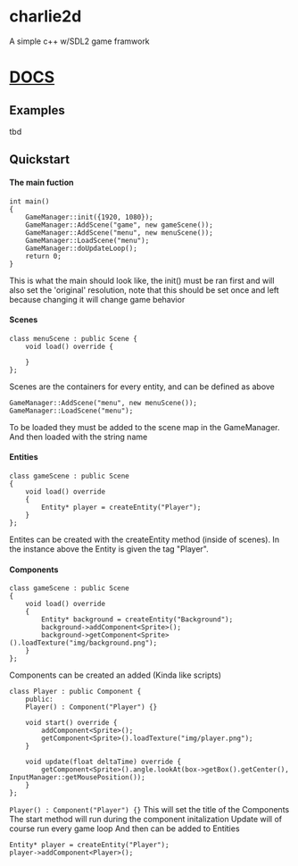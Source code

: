 # charlie2d
A simple c++ w/SDL2 game framwork

# [DOCS](https://ethanscharlie.github.io/charlie2d/)

## Examples 
tbd

## Quickstart
#### The main fuction
```
int main()
{   
    GameManager::init({1920, 1080});
    GameManager::AddScene("game", new gameScene());
    GameManager::AddScene("menu", new menuScene());
    GameManager::LoadScene("menu");
    GameManager::doUpdateLoop();
    return 0;
}
```
This is what the main should look like, the init() must be ran first and will also set 
the 'original' resolution, note that this should be set once and left because changing it will change
game behavior

#### Scenes
```
class menuScene : public Scene {
    void load() override {

    }
};
```
Scenes are the containers for every entity, and can be defined as above
```
GameManager::AddScene("menu", new menuScene());
GameManager::LoadScene("menu");
```
To be loaded they must be added to the scene map in the GameManager.
And then loaded with the string name

#### Entities
```
class gameScene : public Scene
{
    void load() override
    {
        Entity* player = createEntity("Player");
    }
};
```
Entites can be created with the createEntity method (inside of scenes).
In the instance above the Entity is given the tag "Player".

#### Components
```
class gameScene : public Scene
{
    void load() override
    {
        Entity* background = createEntity("Background");
        background->addComponent<Sprite>();
        background->getComponent<Sprite>().loadTexture("img/background.png");
    }
};
```

Components can be created an added (Kinda like scripts)
```
class Player : public Component {
    public:
    Player() : Component("Player") {}

    void start() override {
        addComponent<Sprite>();
        getComponent<Sprite>().loadTexture("img/player.png");
    }

    void update(float deltaTime) override {
        getComponent<Sprite>().angle.lookAt(box->getBox().getCenter(), InputManager::getMousePosition());
    }
};
```
`Player() : Component("Player") {}` This will set the title of the Components
The start method will run during the component initalization
Update will of course run every game loop
And then can be added to Entities
```
Entity* player = createEntity("Player");
player->addComponent<Player>();
```

